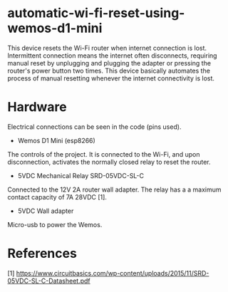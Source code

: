 # automatic-wi-fi-reset-using-wemos-d1-mini
This device resets the Wi-Fi router when internet connection is lost. Intermittent connection means the internet often disconnects, requiring manual reset by unplugging and plugging the adapter or pressing the router's power button two times. This device basically automates the process of manual resetting whenever the internet connectivity is lost. 

# Hardware

Electrical connections can be seen in the code (pins used).
* Wemos D1 Mini (esp8266)

The controls of the project. It is connected to the Wi-Fi, and upon disconnection, activates the normally closed relay to reset the router.

* 5VDC Mechanical Relay SRD-05VDC-SL-C

Connected to the 12V 2A router wall adapter. The relay has a a maximum contact capacity of 7A 28VDC [1].
* 5VDC Wall adapter

Micro-usb to power the Wemos.

# References
[1] https://www.circuitbasics.com/wp-content/uploads/2015/11/SRD-05VDC-SL-C-Datasheet.pdf
